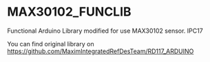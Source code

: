 # MAX30102_FUNCLIB
Functional Arduino Library modified for use MAX30102 sensor. IPC17

You can find original library on https://github.com/MaximIntegratedRefDesTeam/RD117_ARDUINO 
